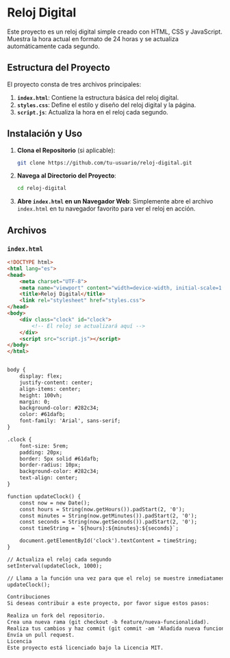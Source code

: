 # Reloj Digital

Este proyecto es un reloj digital simple creado con HTML, CSS y JavaScript. Muestra la hora actual en formato de 24 horas y se actualiza automáticamente cada segundo.

## Estructura del Proyecto

El proyecto consta de tres archivos principales:

1. **`index.html`**: Contiene la estructura básica del reloj digital.
2. **`styles.css`**: Define el estilo y diseño del reloj digital y la página.
3. **`script.js`**: Actualiza la hora en el reloj cada segundo.

## Instalación y Uso

1. **Clona el Repositorio** (si aplicable):
    ```bash
    git clone https://github.com/tu-usuario/reloj-digital.git
    ```

2. **Navega al Directorio del Proyecto**:
    ```bash
    cd reloj-digital
    ```

3. **Abre `index.html` en un Navegador Web**:
    Simplemente abre el archivo `index.html` en tu navegador favorito para ver el reloj en acción.

## Archivos

### `index.html`
```html
<!DOCTYPE html>
<html lang="es">
<head>
    <meta charset="UTF-8">
    <meta name="viewport" content="width=device-width, initial-scale=1.0">
    <title>Reloj Digital</title>
    <link rel="stylesheet" href="styles.css">
</head>
<body>
    <div class="clock" id="clock">
        <!-- El reloj se actualizará aquí -->
    </div>
    <script src="script.js"></script>
</body>
</html>


body {
    display: flex;
    justify-content: center;
    align-items: center;
    height: 100vh;
    margin: 0;
    background-color: #282c34;
    color: #61dafb;
    font-family: 'Arial', sans-serif;
}

.clock {
    font-size: 5rem;
    padding: 20px;
    border: 5px solid #61dafb;
    border-radius: 10px;
    background-color: #282c34;
    text-align: center;
}

function updateClock() {
    const now = new Date();
    const hours = String(now.getHours()).padStart(2, '0');
    const minutes = String(now.getMinutes()).padStart(2, '0');
    const seconds = String(now.getSeconds()).padStart(2, '0');
    const timeString = `${hours}:${minutes}:${seconds}`;

    document.getElementById('clock').textContent = timeString;
}

// Actualiza el reloj cada segundo
setInterval(updateClock, 1000);

// Llama a la función una vez para que el reloj se muestre inmediatamente
updateClock();

Contribuciones
Si deseas contribuir a este proyecto, por favor sigue estos pasos:

Realiza un fork del repositorio.
Crea una nueva rama (git checkout -b feature/nueva-funcionalidad).
Realiza tus cambios y haz commit (git commit -am 'Añadida nueva funcionalidad').
Envía un pull request.
Licencia
Este proyecto está licenciado bajo la Licencia MIT.
